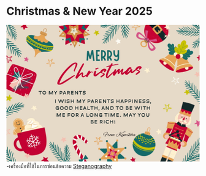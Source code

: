 # Christmas & New Year 2025
![Christmas](img/IMG_0427.png)
-เครื่องมือที่ใช้ในการซ่อนข้อความ
[Steganography](https://stylesuxx.github.io/steganography/)
